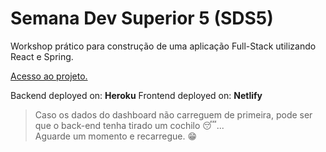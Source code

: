 # Semana Dev Superior 5 (SDS5)

Workshop prático para construção de uma aplicação Full-Stack utilizando React e Spring.

[Acesso ao projeto.](https://sds5-lutz.netlify.app)

Backend deployed on: **Heroku**
Frontend deployed on: **Netlify**

> Caso os dados do dashboard não carreguem de primeira, pode ser que o back-end tenha tirado um cochilo 😴...  
> Aguarde um momento e recarregue. 😁
